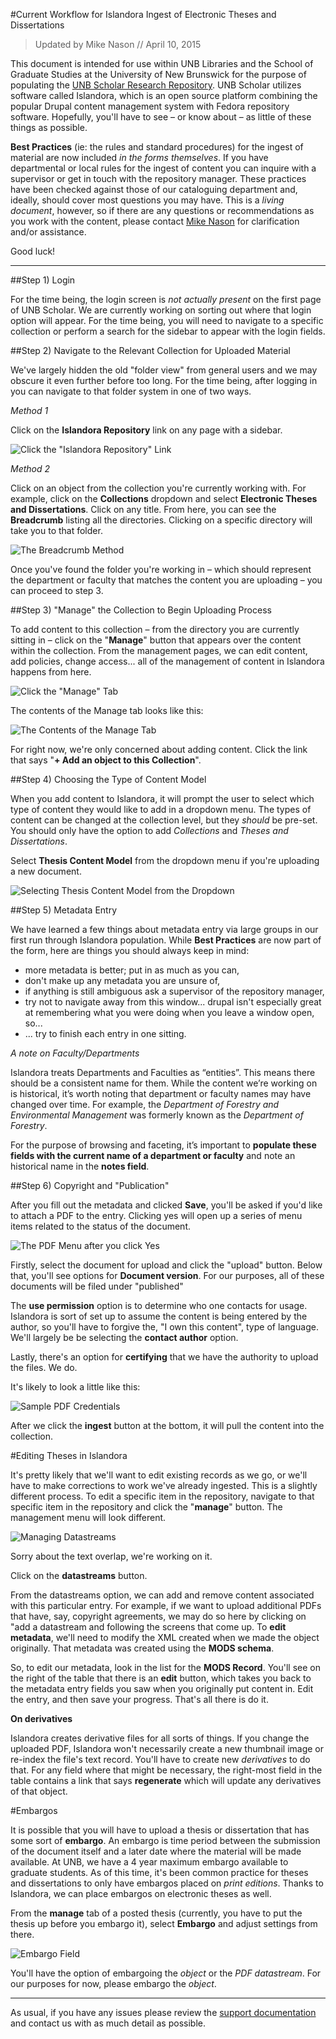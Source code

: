 #Current Workflow for Islandora Ingest of Electronic Theses and Dissertations

> Updated by Mike Nason // April 10, 2015

This document is intended for use within UNB Libraries and the School of Graduate Studies at the University of New Brunswick for the purpose of populating the [UNB Scholar Research Repository](http://unbscholar.lib.unb.ca). UNB Scholar utilizes software called Islandora, which is an open source platform combining the popular Drupal content management system with Fedora repository software. Hopefully, you'll have to see – or know about – as little of these things as possible. 

**Best Practices** (ie: the rules and standard procedures) for the ingest of material are now included *in the forms themselves*. If you have departmental or local rules for the ingest of content you can inquire with a supervisor or get in touch with the repository manager. These practices have been checked against those of our cataloguing department and, ideally, should cover most questions you may have. This is a *living document*, however, so if there are any questions or recommendations as you work with the content, please contact [Mike Nason](mailto:michael.nason@gmail.com) for clarification and/or assistance. 

Good luck!

<hr>

##Step 1) Login

For the time being, the login screen is *not actually present* on the first page of UNB Scholar. We are currently working on sorting out where that login option will appear. For the time being, you will need to navigate to a specific collection or perform a search for the sidebar to appear with the login fields. 

##Step 2) Navigate to the Relevant Collection for Uploaded Material

We've largely hidden the old "folder view" from general users and we may obscure it even further before too long. For the time being, after logging in you can navigate to that folder system in one of two ways.

*Method 1*

Click on the **Islandora Repository** link on any page with a sidebar. 

![Click the "Islandora Repository" Link](https://raw.githubusercontent.com/unb-libraries/unbscholar-docs/master/images/thesis01.png)

*Method 2*

Click on an object from the collection you're currently working with. For example, click on the **Collections** dropdown and select **Electronic Theses and Dissertations**. Click on any title. From here, you can see the **Breadcrumb** listing all the directories. Clicking on a specific directory will take you to that folder. 

![The Breadcrumb Method](https://raw.githubusercontent.com/unb-libraries/unbscholar-docs/master/images/thesis02.png)

Once you've found the folder you're working in – which should represent the department or faculty that matches the content you are uploading – you can proceed to step 3. 

##Step 3) "Manage" the Collection to Begin Uploading Process

To add content to this collection – from the directory you are currently sitting in – click on the "**Manage**" button that appears over the content within the collection. From the management pages, we can edit content, add policies, change access... all of the management of content in Islandora happens from here.  

![Click the "Manage" Tab](https://raw.githubusercontent.com/unb-libraries/unbscholar-docs/master/images/thesis03.png)

The contents of the Manage tab looks like this: 

![The Contents of the Manage Tab](https://raw.githubusercontent.com/unb-libraries/unbscholar-docs/master/images/thesis04.png)

For right now, we're only concerned about adding content. Click the link that says "**+ Add an object to this Collection**". 

##Step 4) Choosing the Type of Content Model

When you add content to Islandora, it will prompt the user to select which type of content they would like to add in a dropdown menu. The types of content can be changed at the collection level, but they *should* be pre-set. You should only have the option to add *Collections* and *Theses and Dissertations*. 

Select **Thesis Content Model** from the dropdown menu if you're uploading a new document.  

![Selecting Thesis Content Model from the Dropdown](https://raw.githubusercontent.com/unb-libraries/unbscholar-docs/master/images/thesis05.png)

##Step 5) Metadata Entry

We have learned a few things about metadata entry via large groups in our first run through Islandora population. While **Best Practices** are now part of the form, here are things you should always keep in mind: 

- more metadata is better; put in as much as you can,
- don't make up any metadata you are unsure of,
- if anything is still ambiguous ask a supervisor of the repository manager,
- try not to navigate away from this window... drupal isn't especially great at remembering what you were doing when you leave a window open, so...
- ... try to finish each entry in one sitting. 

*A note on Faculty/Departments*

Islandora treats Departments and Faculties as “entities”. This means there should be a consistent name for them. While the content we’re working on is historical, it’s worth noting that department or faculty names may have changed over time. For example, the *Department of Forestry and Environmental Management* was formerly known as the *Department of Forestry*. 

For the purpose of browsing and faceting, it’s important to **populate these fields with the current name of a department or faculty** and note an historical name in the **notes field**. 

##Step 6) Copyright and "Publication"

After you fill out the metadata and clicked **Save**, you'll be asked if you'd like to attach a PDF to the entry. Clicking yes will open up a series of menu items related to the status of the document. 

![The PDF Menu after you click **Yes**](https://raw.githubusercontent.com/unb-libraries/unbscholar-docs/master/images/thesis06.png)

Firstly, select the document for upload and click the "upload" button. Below that, you'll see options for **Document version**. For our purposes, all of these documents will be filed under "published"

The **use permission** option is to determine who one contacts for usage. Islandora is sort of set up to assume the content is being entered by the author, so you'll have to forgive the, "I own this content", type of language. We'll largely be be selecting the **contact author** option. 

Lastly, there's an option for **certifying** that we have the authority to upload the files. We do. 

It's likely to look a little like this:

![Sample PDF Credentials](https://raw.githubusercontent.com/unb-libraries/unbscholar-docs/master/images/thesis07.png)

After we click the **ingest** button at the bottom, it will pull the content into the collection. 

#Editing Theses in Islandora

It's pretty likely that we'll want to edit existing records as we go, or we'll have to make corrections to work we've already ingested. This is a slightly different process. To edit a specific item in the repository, navigate to that specific item in the repository and click the "**manage**" button. The management menu will look different.

![Managing Datastreams](https://raw.githubusercontent.com/unb-libraries/unbscholar-docs/master/images/thesis08.png)

Sorry about the text overlap, we're working on it. 

Click on the **datastreams** button. 

From the datastreams option, we can add and remove content associated with this particular entry. For example, if we want to upload additional PDFs that have, say, copyright agreements, we may do so here by clicking on "add a datastream and following the screens that come up. To **edit metadata**, we'll need to modify the XML created when we made the object originally. That metadata was created using the **MODS schema**. 

So, to edit our metadata, look in the list for the **MODS Record**. You'll see on the right of the table that there is an **edit** button, which takes you back to the metadata entry fields you saw when you originally put content in. Edit the entry, and then save your progress. That's all there is do it. 

**On derivatives**

Islandora creates derivative files for all sorts of things. If you change the uploaded PDF, Islandora won't necessarily create a new thumbnail image or re-index the file's text record. You'll have to create new *derivatives* to do that. For any field where that might be necessary, the right-most field in the table contains a link that says **regenerate** which will update any derivatives of that object. 

#Embargos

It is possible that you will have to upload a thesis or dissertation that has some sort of **embargo**. An embargo is time period between the submission of the document itself and a later date where the material will be made available. At UNB, we have a 4 year maximum embargo available to graduate students. As of this time, it's been common practice for theses and dissertations to only have embargos placed on *print editions*. Thanks to Islandora, we can place embargos on electronic theses as well. 

From the **manage** tab of a posted thesis (currently, you have to put the thesis up before you embargo it), select **Embargo** and adjust settings from there.  

![Embargo Field](https://raw.githubusercontent.com/unb-libraries/unbscholar-docs/master/images/thesis09.png)

You'll have the option of embargoing the *object* or the *PDF datastream*. For our purposes for now, please embargo the *object*. 

<hr />

As usual, if you have any issues please review the [support documentation](https://github.com/unb-libraries/unbscholar-docs/blob/master/support.md) and contact us with as much detail as possible.